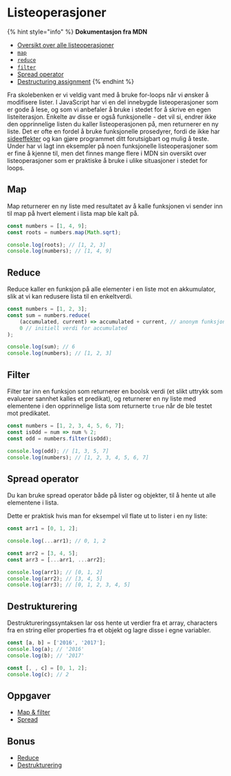 # Listeoperasjoner

{% hint style="info" %}
**Dokumentasjon fra MDN**

* [Oversikt over alle listeoperasjoner](https://developer.mozilla.org/en-US/docs/Web/JavaScript/Reference/Global_Objects/Array)
* [`map`](https://developer.mozilla.org/en-US/docs/Web/JavaScript/Reference/Global_Objects/Array/map?v=control)
* [`reduce`](https://developer.mozilla.org/en-US/docs/Web/JavaScript/Reference/Global_Objects/Array/reduce?v=control)
* [`filter`](https://developer.mozilla.org/en-US/docs/Web/JavaScript/Reference/Global_Objects/Array/filter?v=control)
* [Spread operator](https://developer.mozilla.org/en-US/docs/Web/JavaScript/Reference/Operators/Spread_operator)
* [Destructuring assignment](https://developer.mozilla.org/en/docs/Web/JavaScript/Reference/Operators/Destructuring_assignment)
{% endhint %}

Fra skolebenken er vi veldig vant med å bruke for-loops når vi ønsker å modifisere lister. I JavaScript har vi en del innebygde listeoperasjoner som er gode å lese, og som vi anbefaler å bruke i stedet for å skrive en egen listeiterasjon. Enkelte av disse er også funksjonelle - det vil si, endrer ikke den opprinnelige listen du kaller listeoperasjonen på, men returnerer en ny liste. Det er ofte en fordel å bruke funksjonelle prosedyrer, fordi de ikke har [sideeffekter](https://en.wikipedia.org/wiki/Side_effect_%28computer_science%29) og kan gjøre programmet ditt forutsigbart og mulig å teste. Under har vi lagt inn eksempler på noen funksjonelle listeoperasjoner som er fine å kjenne til, men det finnes mange flere i MDN sin oversikt over listeoperasjoner som er praktiske å bruke i ulike situasjoner i stedet for loops.

## Map

Map returnerer en ny liste med resultatet av å kalle funksjonen vi sender inn til map på hvert element i lista map ble kalt på.

```javascript
const numbers = [1, 4, 9];
const roots = numbers.map(Math.sqrt);

console.log(roots); // [1, 2, 3]
console.log(numbers); // [1, 4, 9]
```

## Reduce

Reduce kaller en funksjon på alle elementer i en liste mot en akkumulator, slik at vi kan redusere lista til en enkeltverdi.

```javascript
const numbers = [1, 2, 3];
const sum = numbers.reduce(
    (accumulated, current) => accumulated + current, // anonym funksjon
    0 // initiell verdi for accumulated
);

console.log(sum); // 6
console.log(numbers); // [1, 2, 3]
```

## Filter

Filter tar inn en funksjon som returnerer en boolsk verdi \(et slikt uttrykk som evaluerer sannhet kalles et predikat\), og returnerer en ny liste med elementene i den opprinnelige lista som returnerte `true` når de ble testet mot predikatet.

```javascript
const numbers = [1, 2, 3, 4, 5, 6, 7];
const isOdd = num => num % 2;
const odd = numbers.filter(isOdd);

console.log(odd); // [1, 3, 5, 7]
console.log(numbers); // [1, 2, 3, 4, 5, 6, 7]
```

## Spread operator

Du kan bruke spread operator både på lister og objekter, til å hente ut alle elementene i lista.

Dette er praktisk hvis man for eksempel vil flate ut to lister i en ny liste:

```javascript
const arr1 = [0, 1, 2];

console.log(...arr1); // 0, 1, 2

const arr2 = [3, 4, 5];
const arr3 = [...arr1, ...arr2];

console.log(arr1); // [0, 1, 2]
console.log(arr2); // [3, 4, 5]
console.log(arr3); // [0, 1, 2, 3, 4, 5]
```

## Destrukturering

Destruktureringssyntaksen lar oss hente ut verdier fra et array, characters fra en string eller properties fra et objekt og lagre disse i egne variabler.

```javascript
const [a, b] = ['2016', '2017'];
console.log(a); // '2016'
console.log(b); // '2017'

const [, , c] = [0, 1, 2];
console.log(c); // 2
```

## Oppgaver

* [Map & filter](http://jsbin.com/pocunot/1/edit?js,console)
* [Spread](http://jsbin.com/pajizet/1/edit?js,output)

## Bonus

* [Reduce](http://jsbin.com/jumujuq/1/edit?js,console)
* [Destrukturering](http://jsbin.com/rujowed/1/edit?js,output)

